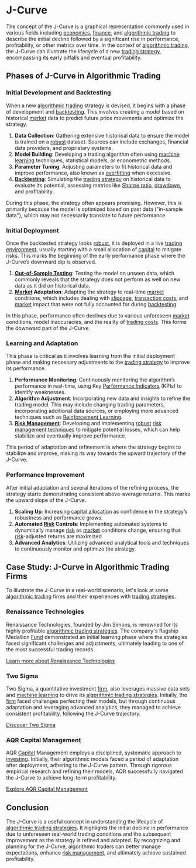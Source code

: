 # J-Curve

The concept of the J-Curve is a graphical representation commonly used in various fields including [economics](../e/economics.md), [finance](../f/finance.md), and [algorithmic trading](../a/accountability.md) to describe the initial decline followed by a significant rise in performance, profitability, or other metrics over time. In the context of [algorithmic trading](../a/accountability.md), the J-Curve can illustrate the lifecycle of a new [trading strategy](../t/trading_strategy.md), encompassing its early pitfalls and eventual profitability.

## Phases of J-Curve in Algorithmic Trading

### Initial Development and Backtesting

When a new [algorithmic trading](../a/accountability.md) strategy is devised, it begins with a phase of development and [backtesting](../b/backtesting.md). This involves creating a model based on historical [market](../m/market.md) data to predict future price movements and optimize the strategy.

1. **Data Collection**: Gathering extensive historical data to ensure the model is trained on a [robust](../r/robust.md) dataset. Sources can include exchanges, financial data providers, and proprietary systems.
2. **Model Building**: Developing a trading algorithm often using [machine learning](../m/machine_learning.md) techniques, statistical models, or econometric methods.
3. **Parameter Tuning**: Adjusting parameters to fit historical data and improve performance, also known as [overfitting](../o/overfitting.md) when excessive.
4. **[Backtesting](../b/backtesting.md)**: Simulating the [trading strategy](../t/trading_strategy.md) on historical data to evaluate its potential, assessing metrics like [Sharpe ratio](../s/sharpe_ratio.md), [drawdown](../d/drawdown.md), and profitability.

During this phase, the strategy often appears promising. However, this is primarily because the model is optimized based on past data ("in-sample data"), which may not necessarily translate to future performance.

### Initial Deployment

Once the backtested strategy looks [robust](../r/robust.md), it is deployed in a live [trading environment](../t/trading_environment.md), usually starting with a small allocation of [capital](../c/capital.md) to mitigate risks. This marks the beginning of the early performance phase where the J-Curve’s downward dip is observed.

1. **[Out-of-Sample Testing](../o/out-of-sample_testing.md)**: Testing the model on unseen data, which commonly reveals that the strategy does not perform as well on new data as it did on historical data.
2. **[Market](../m/market.md) Adaptation**: Adapting the strategy to real-time [market](../m/market.md) conditions, which includes dealing with [slippage](../s/slippage.md), [transaction costs](../t/transaction_costs.md), and [market](../m/market.md) impact that were not fully accounted for during [backtesting](../b/backtesting.md).

In this phase, performance often declines due to various unforeseen [market](../m/market.md) conditions, model inaccuracies, and the reality of [trading costs](../t/trading_costs.md). This forms the downward part of the J-Curve.

### Learning and Adaptation

This phase is critical as it involves learning from the initial deployment phase and making necessary adjustments to the [trading strategy](../t/trading_strategy.md) to improve its performance.

1. **Performance Monitoring**: Continuously monitoring the algorithm’s performance in real-time, using Key [Performance Indicators](../p/performance_indicators.md) (KPIs) to identify weaknesses.
2. **Algorithm Adjustment**: Incorporating new data and insights to refine the trading model. This may include changing trading parameters, incorporating additional data sources, or employing more advanced techniques such as [Reinforcement Learning](../r/reinforcement_learning.md).
3. **[Risk Management](../r/risk_management.md)**: Developing and implementing [robust](../r/robust.md) [risk management techniques](../r/risk_management_techniques.md) to mitigate potential losses, which can help stabilize and eventually improve performance.

This period of adaptation and refinement is where the strategy begins to stabilize and improve, making its way towards the upward trajectory of the J-Curve.

### Performance Improvement

After initial adaptation and several iterations of the refining process, the strategy starts demonstrating consistent above-average returns. This marks the upward slope of the J-Curve.

1. **Scaling Up**: Increasing [capital allocation](../c/capital_allocation.md) as confidence in the strategy’s robustness and performance grows.
2. **Automated [Risk](../r/risk.md) Controls**: Implementing automated systems to dynamically manage [risk](../r/risk.md) as [market](../m/market.md) conditions change, ensuring that [risk](../r/risk.md)-adjusted returns are maximized.
3. **Advanced Analytics**: Utilizing advanced analytical tools and techniques to continuously monitor and optimize the strategy.

## Case Study: J-Curve in Algorithmic Trading Firms

To illustrate the J-Curve in a real-world scenario, let's look at some [algorithmic trading](../a/accountability.md) firms and their experiences with [trading strategies](../t/trading_strategies.md).

### Renaissance Technologies

Renaissance Technologies, founded by Jim Simons, is renowned for its highly profitable [algorithmic trading strategies](../a/algorithmic_trading_strategies.md). The company's flagship Medallion [Fund](../f/fund.md) demonstrated an initial learning phase where the strategies faced significant challenges and adjustments, ultimately leading to one of the most successful trading records.

[Learn more about Renaissance Technologies](https://www.rentech.com/)

### Two Sigma

Two Sigma, a quantitative investment [firm](../f/firm.md), also leverages massive data sets and [machine learning](../m/machine_learning.md) to drive its [algorithmic trading strategies](../a/algorithmic_trading_strategies.md). Initially, the [firm](../f/firm.md) faced challenges perfecting their models, but through continuous adaptation and leveraging advanced analytics, they managed to achieve consistent profitability, following the J-Curve trajectory.

[Discover Two Sigma](https://www.twosigma.com/)

### AQR Capital Management

AQR [Capital](../c/capital.md) Management employs a disciplined, systematic approach to [investing](../i/investing.md). Initially, their algorithmic models faced a period of adaptation after deployment, adhering to the J-Curve pattern. Through rigorous empirical research and refining their models, AQR successfully navigated the J-Curve to achieve long-term profitability.

[Explore AQR Capital Management](https://www.aqr.com/)

## Conclusion

The J-Curve is a useful concept in understanding the lifecycle of [algorithmic trading strategies](../a/algorithmic_trading_strategies.md). It highlights the initial decline in performance due to unforeseen real-world trading conditions and the subsequent improvement as the strategy is refined and adapted. By recognizing and planning for the J-Curve, algorithmic traders can better manage expectations, enhance [risk management](../r/risk_management.md), and ultimately achieve sustained profitability.